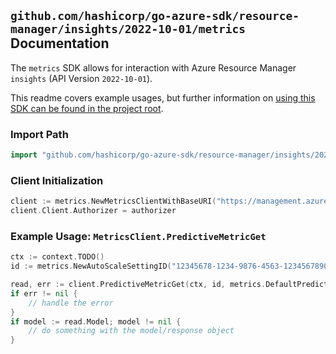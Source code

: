 
## `github.com/hashicorp/go-azure-sdk/resource-manager/insights/2022-10-01/metrics` Documentation

The `metrics` SDK allows for interaction with Azure Resource Manager `insights` (API Version `2022-10-01`).

This readme covers example usages, but further information on [using this SDK can be found in the project root](https://github.com/hashicorp/go-azure-sdk/tree/main/docs).

### Import Path

```go
import "github.com/hashicorp/go-azure-sdk/resource-manager/insights/2022-10-01/metrics"
```


### Client Initialization

```go
client := metrics.NewMetricsClientWithBaseURI("https://management.azure.com")
client.Client.Authorizer = authorizer
```


### Example Usage: `MetricsClient.PredictiveMetricGet`

```go
ctx := context.TODO()
id := metrics.NewAutoScaleSettingID("12345678-1234-9876-4563-123456789012", "example-resource-group", "autoScaleSettingValue")

read, err := client.PredictiveMetricGet(ctx, id, metrics.DefaultPredictiveMetricGetOperationOptions())
if err != nil {
	// handle the error
}
if model := read.Model; model != nil {
	// do something with the model/response object
}
```
